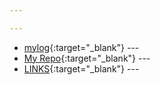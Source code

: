 ```yaml
---

---
```

* [mylog](https://github.com/mirfaknaufal/os242/blob/master/TXT/mylog.txt){:target="_blank"} ---
* [My Repo](https://github.com/mirfaknaufal/os242){:target="_blank"} ---
* [LINKS](https://mirfaknaufal.github.io/os242/LINKS/){:target="_blank"} ---
